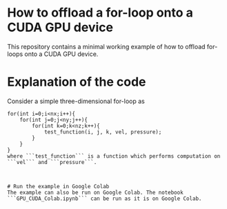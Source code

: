 # How to offload a for-loop onto a CUDA GPU device

This repository contains a minimal working example of how to offload 
for-loops onto a CUDA GPU device.

# Explanation of the code 
Consider a simple three-dimensional for-loop as   
```
for(int i=0;i<nx;i++){
	for(int j=0;j<ny;j++){
		for(int k=0;k<nz;k++){
			test_function(i, j, k, vel, pressure);
		}
	}
}
where ```test_function``` is a function which performs computation on ```vel``` and ```pressure```. 

 

# Run the example in Google Colab  
The example can also be run on Google Colab. The notebook ```GPU_CUDA_Colab.ipynb``` can be run as it is on Google Colab.
